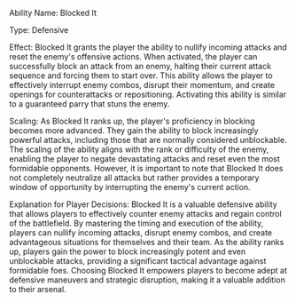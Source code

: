 Ability Name: Blocked It

Type: Defensive

Effect: Blocked It grants the player the ability to nullify incoming attacks and reset the enemy's offensive actions. When activated, the player can successfully block an attack from an enemy, halting their current attack sequence and forcing them to start over. This ability allows the player to effectively interrupt enemy combos, disrupt their momentum, and create openings for counterattacks or repositioning. Activating this ability is similar to a guaranteed parry that stuns the enemy.

Scaling: As Blocked It ranks up, the player's proficiency in blocking becomes more advanced. They gain the ability to block increasingly powerful attacks, including those that are normally considered unblockable. The scaling of the ability aligns with the rank or difficulty of the enemy, enabling the player to negate devastating attacks and reset even the most formidable opponents. However, it is important to note that Blocked It does not completely neutralize all attacks but rather provides a temporary window of opportunity by interrupting the enemy's current action.

Explanation for Player Decisions: Blocked It is a valuable defensive ability that allows players to effectively counter enemy attacks and regain control of the battlefield. By mastering the timing and execution of the ability, players can nullify incoming attacks, disrupt enemy combos, and create advantageous situations for themselves and their team. As the ability ranks up, players gain the power to block increasingly potent and even unblockable attacks, providing a significant tactical advantage against formidable foes. Choosing Blocked It empowers players to become adept at defensive maneuvers and strategic disruption, making it a valuable addition to their arsenal.